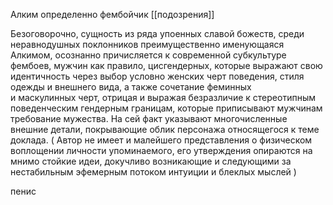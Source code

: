 Алким определенно фембойчик 
[[подозрения]]

Безоговорочно, сущность из ряда упоенных славой божеств, среди неравнодушных поклонников преимущественно именующаяся Алкимом, осознанно причисляется к современной субкультуре фембоев, мужчин как правило, цисгендерных, которые выражают свою идентичность через выбор условно женских черт поведения, стиля одежды и внешнего вида, а также сочетание феминных и маскулинных черт, отрицая и выражая безразличие к стереотипным поведенческим гендерным границам, которые приписывают мужчинам требование мужества. На сей факт указывают многочисленные внешние детали, покрывающие облик персонажа относящегося к теме доклада. 
( Автор не имеет и малейшего представления о физическом воплощении личности упоминаемого, его утверждения опираются на мнимо стойкие идеи, докучливо возникающие и следующими за нестабильным эфемерным потоком интуиции и блеклых мыслей )

пенис